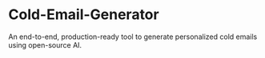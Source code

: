 # Cold-Email-Generator
An end-to-end, production-ready tool to generate personalized cold emails using open-source AI.
